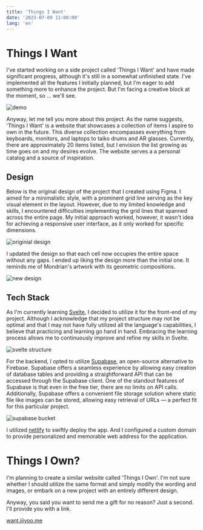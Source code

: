 ```yaml
---
title: 'Things I Want'
date: '2023-07-09 11:08:00'
lang: 'en'
---
```


# Things I Want

I've started working on a side project called 'Things I Want' and have made significant progress, although it's still in a somewhat unfinished state. I've implemented all the features I initially planned, but I'm eager to add something more to enhance the project. But I'm facing a creative block at the moment, so ... we'll see.

![demo](/images/things-i-want/demo.gif)

Anyway, let me tell you more about this project. As the name suggests, 'Things I Want' is a website that showcases a collection of items I aspire to own in the future. This diverse collection encompasses everything from keyboards, monitors, and laptops to taiko drums and AR glasses. Currently, there are approximately 20 items listed, but I envision the list growing as time goes on and my desires evolve. The website serves a a personal catalog and a source of inspiration.

## Design

Below is the original design of the project that I created using Figma. I aimed for a minimalistic style, with a prominent grid line serving as the key visual element in the layout. However, due to my limited knowledge and skills, I encountered difficulties implementing the grid lines that spanned across the entire page. My initial approach worked, however, it wasn't idea for achieving a responsive user interface, as it only
worked for specific dimensions.

![originial design](/images/things-i-want/original-design.png)

I updated the design so that each cell now occupies the entire space without any gaps.
I ended up liking the design more than the initial one. It reminds me of Mondrian's artwork with
its geometric compositions.

![new design](/images/things-i-want/new-design.jpeg)

## Tech Stack

As I'm currently learning [Svelte](https://svelte.dev/), I decided to utilize it for the front-end of my project. Although I acknowledge that my project structure may not be optimal and that I may not have fully utilized all the language's capabilities, I believe that practicing and learning go hand in hand. Embracing the learning process allows me to continuously improve and refine my skills in Svelte.

![svelte structure](/images/things-i-want/svelte-structure.png)

For the backend, I opted to utilize [Supabase](https://supabase.com/), an open-source alternative to Firebase. Supabase offers a seamless experience by allowing easy creation of database tables and providing a straightforward API that can be accessed through the Supabase client. One of the standout features of Supabase is that even in the free tier, there are no limits on API calls. Additionally, Supabase offers a convenient file storage solution where static file like images can be stored, allowing easy retrieval of URLs — a perfect fit for this particular project.

![supabase bucket](/images/things-i-want/supabase-bucket.png)

I utilized [netlify](https://www.netlify.com/) to swiftly deploy the app. And I configured a custom domain to provide personalized and memorable web address for the application.

# Things I Own?

I'm planning to create a similar website called 'Things I Own'. I'm not sure whether I should utilize the same format and simply modify the wording and images, or embark on a new project with an entirely different design.

Anyway, you said you want to send me a gift for no reason? Just a second. I'll provide you with a link.

[want.jiiyoo.me](https://want.jiiyoo.me)
